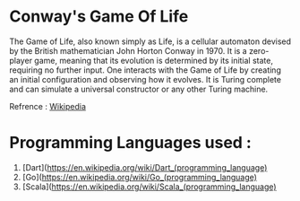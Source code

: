 # Conway's Game Of Life

The Game of Life, also known simply as Life, is a cellular automaton devised by the British mathematician John Horton Conway in 1970. It is a zero-player game, meaning that its evolution is determined by its initial state, requiring no further input. One interacts with the Game of Life by creating an initial configuration and observing how it evolves. It is Turing complete and can simulate a universal constructor or any other Turing machine.

Refrence : [Wikipedia](https://en.wikipedia.org/wiki/Conway%27s_Game_of_Life)

# Programming Languages used : 
1. [Dart](https://en.wikipedia.org/wiki/Dart_(programming_language)
2. [Go](https://en.wikipedia.org/wiki/Go_(programming_language)
3. [Scala](https://en.wikipedia.org/wiki/Scala_(programming_language)
